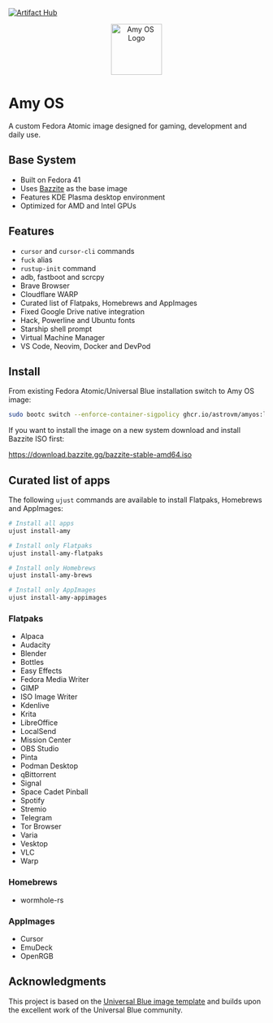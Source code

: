 [![Artifact Hub](https://img.shields.io/endpoint?url=https://artifacthub.io/badge/repository/amyos)](https://artifacthub.io/packages/search?repo=amyos)

<div align="center">
  <picture>
    <source media="(prefers-color-scheme: light)" srcset="https://i.imgur.com/CqD0yyd.png">
    <img alt="Amy OS Logo" src="https://i.imgur.com/V6NLhnj.png" width="100">
  </picture>
</div>

# Amy OS

A custom Fedora Atomic image designed for gaming, development and daily use.

## Base System

- Built on Fedora 41
- Uses [Bazzite](https://bazzite.gg/) as the base image
- Features KDE Plasma desktop environment
- Optimized for AMD and Intel GPUs

## Features

- `cursor` and `cursor-cli` commands
- `fuck` alias
- `rustup-init` command
- adb, fastboot and scrcpy
- Brave Browser
- Cloudflare WARP
- Curated list of Flatpaks, Homebrews and AppImages
- Fixed Google Drive native integration
- Hack, Powerline and Ubuntu fonts
- Starship shell prompt
- Virtual Machine Manager
- VS Code, Neovim, Docker and DevPod

## Install

From existing Fedora Atomic/Universal Blue installation switch to Amy OS image:

```bash
sudo bootc switch --enforce-container-sigpolicy ghcr.io/astrovm/amyos:latest
```

If you want to install the image on a new system download and install Bazzite ISO first:

<https://download.bazzite.gg/bazzite-stable-amd64.iso>

## Curated list of apps

The following `ujust` commands are available to install Flatpaks, Homebrews and AppImages:

```bash
# Install all apps
ujust install-amy

# Install only Flatpaks
ujust install-amy-flatpaks

# Install only Homebrews
ujust install-amy-brews

# Install only AppImages
ujust install-amy-appimages
```

### Flatpaks

- Alpaca
- Audacity
- Blender
- Bottles
- Easy Effects
- Fedora Media Writer
- GIMP
- ISO Image Writer
- Kdenlive
- Krita
- LibreOffice
- LocalSend
- Mission Center
- OBS Studio
- Pinta
- Podman Desktop
- qBittorrent
- Signal
- Space Cadet Pinball
- Spotify
- Stremio
- Telegram
- Tor Browser
- Varia
- Vesktop
- VLC
- Warp

### Homebrews

- wormhole-rs

### AppImages

- Cursor
- EmuDeck
- OpenRGB

## Acknowledgments

This project is based on the [Universal Blue image template](https://github.com/ublue-os/image-template) and builds upon the excellent work of the Universal Blue community.
